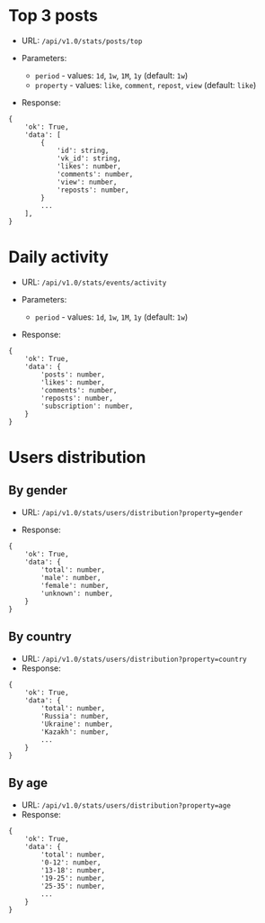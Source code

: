 # Top 3 posts

 - URL: `/api/v1.0/stats/posts/top`
 - Parameters: 
   - `period` - values: `1d`, `1w`, `1M`, `1y` (default: `1w`)
   - `property` - values: `like`, `comment`, `repost`, `view` (default: `like`)

 - Response:

```
{
    'ok': True,
    'data': [
        {
            'id': string,
            'vk_id': string,
            'likes': number,
            'comments': number,
            'view': number,
            'reposts': number,
        }
        ...
    ],
}
```

# Daily activity


 - URL: `/api/v1.0/stats/events/activity`
 - Parameters: 
   - `period` - values: `1d`, `1w`, `1M`, `1y` (default: `1w`)

 - Response:

```
{
    'ok': True,
    'data': {
        'posts': number,
        'likes': number,
        'comments': number,
        'reposts': number,
        'subscription': number,
    }
}
```

# Users distribution


## By gender
 - URL: `/api/v1.0/stats/users/distribution?property=gender`
 
 - Response:

```
{
    'ok': True,
    'data': {
        'total': number,
        'male': number,
        'female': number,
        'unknown': number,
    }
}
```

## By country
 - URL: `/api/v1.0/stats/users/distribution?property=country`   
 - Response:

```
{
    'ok': True,
    'data': {
        'total': number,
        'Russia': number,
        'Ukraine': number,
        'Kazakh': number,
        ...
    }
}
```

## By age
 - URL: `/api/v1.0/stats/users/distribution?property=age`   
 - Response:

```
{
    'ok': True,
    'data': {
        'total': number,
        '0-12': number,
        '13-18': number,
        '19-25': number,
        '25-35': number,
        ...
    }
}
```

